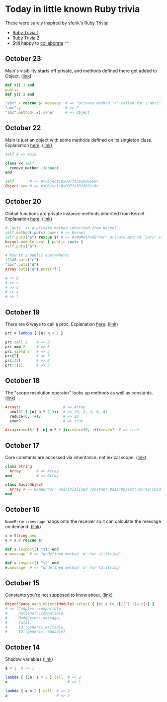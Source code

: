 Today in little known Ruby trivia
=================================

These were surely inspired by sferik's Ruby Trivia:

* [Ruby Trivia 1](https://speakerdeck.com/sferik/ruby-trivia)
* [Ruby Trivia 2](https://speakerdeck.com/sferik/ruby-trivia-2)
* Still happy to [collaborate](https://twitter.com/sferik/status/662677213758824448) ^^

October 23
----------

Main's visibility starts off private, and methods defined there get added to Object.
([link](https://twitter.com/josh_cheek/status/790091502097604608))

```ruby
def x() 1 end
public
def y() 2 end

"abc".x rescue $!.message  # => "private method `x' called for \"abc\":String"
"abc".y                    # => 2
"abc".method(:x).owner     # => Object
```


October 22
----------

Main is just an object with some methods defined on its singleton class.
Explanation [here](global_functions.md).
([link](https://twitter.com/josh_cheek/status/789844581344960512))

```ruby
self # => main

class << self
  remove_method :inspect
end

self       # => #<Object:0x007fa3810d6660>
Object.new # => #<Object:0x007fa3818891c8>
```


October 20
----------

Global functions are private instance methods inherited from Kernel. Explanation [here](global_functions.md).
([link](https://twitter.com/josh_cheek/status/789230643087572994))

```ruby
# `puts` is a private method inherited from Kernel
self.method(:puts).owner # => Kernel
self.puts("a") rescue $! # => #<NoMethodError: private method `puts' called for main:Object\nDid you mean?  putc>
Kernel.module_eval { public :puts }
self.puts("b")

# Now it's public everywhere!
12345.puts("c")
"abc".puts("d")
Array.puts("e").puts("f")

# >> b
# >> c
# >> d
# >> e
# >> f
```


October 19
----------

There are 6 ways to call a proc.
Explanation [here](6_ways_to_call_a_proc.md).
([link](https://twitter.com/josh_cheek/status/788801646553886720))


```ruby
prc = lambda { |n| n + 1 }

prc.call 2    # => 3
prc === 2     # => 3
prc.yield 2   # => 3
prc[2]        # => 3
prc.(2)       # => 3
prc::(2)      # => 3
```


October 18
----------

The "scope resolution operator" looks up methods as well as constants. ([link](https://twitter.com/josh_cheek/status/788356344000737280))

```ruby
Array::                   # => Array
  new(5) { |n| n * 2 }::  # => [0, 2, 4, 6, 8]
  reduce(0, :+)::         # => 20
  even?                   # => true

Array::new(5) { |n| n * 2 }::reduce(0, :+)::even?  # => true
```


October 17
----------

Core constants are accessed via inheritance, not lexical scope. ([link](https://twitter.com/josh_cheek/status/787905568841142272))

```ruby
class String
  Array       # => Array
end           # => Array

class BasicObject
  Array # ~> NameError: uninitialized constant BasicObject::Array\nDid you mean?  Array
end
```


October 16
----------

`NameError::message` hangs onto the receiver so it can calculate the message on demand. ([link](https://twitter.com/josh_cheek/status/787709475377602560))

```ruby
s = String.new
e = s.m rescue $!

def s.inspect() "s1" end
e.message  # => "undefined method `m' for s1:String"

def s.inspect() "s2" end
e.message  # => "undefined method `m' for s2:String"
```


October 15
----------

Constants you're not supposed to know about. ([link](https://twitter.com/josh_cheek/status/787477591930376192))

```ruby
ObjectSpace.each_object(Module).select { |c| c.to_s[/(^|:)[a-z]/] }
# => [Complex::compatible,
#     Rational::compatible,
#     NameError::message,
#     fatal,
#     IO::generic_writable,
#     IO::generic_readable]
```


October 14
----------

Shadow variables ([link](https://twitter.com/josh_cheek/status/786915998343503872))

```ruby
a = 1  # => 1

lambda { |;a| a = 2 }.call  # => 2
a                           # => 1

lambda { a = 2 }.call  # => 2
a                      # => 2
```
